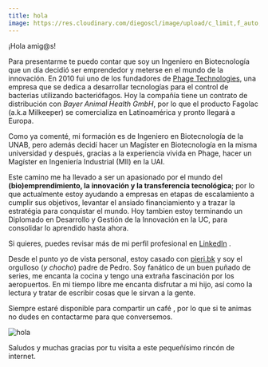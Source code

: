 ```yaml
---
title: hola
image: https://res.cloudinary.com/diegoscl/image/upload/c_limit,f_auto,q_auto/blog/diego.jpg
---
```

¡Hola amig@s! 

Para presentarme te puedo contar que soy un Ingeniero en Biotecnología que un día decidió ser emprendedor y meterse en el mundo de la innovación. En 2010 fui uno de los fundadores de [Phage Technologies](https://pht.cl), una empresa que se dedica a desarrollar tecnologías para el control de bacterias utilizando bacteriófagos. Hoy la compañía tiene un contrato de distribución con _Bayer Animal Health GmbH_, por lo que el producto Fagolac (a.k.a Milkeeper) se comercializa en Latinoamérica y pronto llegará a Europa.

Como ya comenté, mi formación es de Ingeniero en Biotecnología de la UNAB, pero además decidí hacer un Magíster en Biotecnología en la misma universidad y después, gracias a la experiencia vivida en Phage, hacer un Magíster en Ingeniería Industrial (MII) en la UAI. 

Este camino me ha llevado a ser un apasionado por el mundo del **(bio)emprendimiento, la innovación y la transferencia tecnológica**; por lo que actualmente estoy ayudando a empresas en etapas de escalamiento a cumplir sus objetivos, levantar el ansiado financiamiento y a trazar la estratégia para conquistar el mundo. Hoy tambien estoy terminando un Diplomado en Desarrollo y Gestión de la Innovación en la UC, para consolidar lo aprendido hasta ahora.

Si quieres, puedes revisar más de mi perfil profesional en <a href="https://www.linkedin.com/in/diegobelmar/" target="_blank">LinkedIn</a> <i class="fa fa-linkedin-square" aria-hidden="true"></i>.

Desde el punto yo de vista personal, estoy casado con [pieri.bk](https://www.facebook.com/pieri.bk) y soy el orgulloso (_y chocho_) padre de Pedro. Soy fanático de un buen puñado de series, me encanta la cocina y tengo una extraña fascinación por los aeropuertos. En mi tiempo libre me encanta disfrutar a mi hijo, así como la lectura y tratar de escribir cosas que le sirvan a la gente.

Siempre estaré disponible para compartir un café <i class="fa fa-coffee" aria-hidden="true"></i>, por lo que si te animas no dudes en contactarme para que conversemos.

<span class="image main">
  <img src="https://res.cloudinary.com/diegoscl/image/upload/c_limit,f_auto,q_auto/blog/diego2.pngg" alt="hola">
</span>

Saludos y muchas gracias por tu visita a este pequeñísimo rincón de internet.
